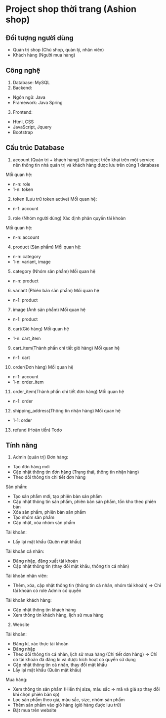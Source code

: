 # Project shop thời trang (Ashion shop)

## Đối tượng người dùng
- Quản trị shop (Chủ shop, quản lý, nhân viên)
- Khách hàng (Người mua hàng)

## Công nghệ
1. Database: MySQL
2. Backend:
+ Ngôn ngữ: Java
+ Framework: Java Spring
3. Frontend:
+ Html, CSS
+ JavaScript, Jquery
+ Bootstrap 

## Cấu trúc Database
1. account (Quản trị + khách hàng)
Vì project triển khai trên một service nên thông tin nhà quản trị và khách hàng được lưu trên cùng 1 database

Mối quan hệ:
- n-n: role
- 1-n: token

2. token (Lưu trữ token active)
Mối quan hệ:
- n-1: account

3. role (Nhóm người dùng)
Xác định phân quyền tài khoản

Mối quan hệ:
- n-n: account

4. product (Sản phẩm)
Mối quan hệ:
- n-n: category
- 1-n: variant, image

5. category (Nhóm sản phẩm)
Mối quan hệ
- n-n: product

6. variant (Phiên bản sản phẩm)
Mối quan hệ
- n-1: product

7. image (Ảnh sản phẩm)
Mối quan hệ
- n-1: product

8. cart(Giỏ hàng)
Mối quan hệ
- 1-n: cart_item

9. cart_item(Thành phần chi tiết giỏ hàng)
Mối quan hệ
- n-1: cart

10. order(Đơn hàng)
Mối quan hệ
- n-1: account
- 1-n: order_item

11. order_item(Thành phần chi tiết đơn hàng)
Mối quan hệ
- n-1: order

12. shipping_address(Thông tin nhận hàng)
Mối quan hệ
- 1-1: order

13. refund (Hoàn tiền)
Todo

## Tính năng

1. Admin (quản trị)
Đơn hàng:
- Tạo đơn hàng mới
- Cập nhật thông tin đơn hàng (Trạng thái, thông tin nhận hàng)
- Theo dõi thông tin chi tiết đơn hàng

Sản phẩm:
- Tạo sản phẩm mới, tạo phiên bản sản phẩm
- Cập nhật thông tin sản phẩm, phiên bản sản phẩm, tồn kho theo phiên bản
- Xóa sản phẩm, phiên bản sản phẩm
- Tạo nhóm sản phẩm
- Cập nhật, xóa nhóm sản phẩm 

Tài khoản:
- Lấy lại mật khẩu (Quên mật khẩu)

Tài khoản cá nhân: 
- Đăng nhập, đăng xuất tài khoản
- Cập nhật thông tin (thay đổi mật khẩu, thông tin cá nhân)

Tài khoản nhân viên:
- Thêm, xóa, cập nhật thông tin (thông tin cá nhân, nhóm tài khoản) => Chỉ tài khoản có role Admin có quyền

Tài khoản khách hàng:
- Cập nhật thông tin khách hàng
- Xem thông tin khách hàng, lịch sử mua hàng

2. Website

Tài khoản:
- Đăng kí, xác thực tài khoản
- Đăng nhập
- Theo dõi thông tin cá nhân, lịch sử mua hàng (Chi tiết đơn hàng) => Chỉ có tài khoản đã đăng kí và được kích hoạt có quyền sử dụng
- Cập nhật thông tin cá nhân, thay đổi mật khẩu
- Lấy lại mật khẩu (Quên mật khẩu)

Mua hàng:
- Xem thông tin sản phẩm (Hiển thị size, màu sắc => mã và giá sp thay đổi khi chọn phiên bản sp)
- Lọc sản phẩm theo giá, màu sắc, size, nhóm sản phẩm
- Thêm sản phẩm vào giỏ hàng (giỏ hàng được lưu trữ)
- Đặt mua trên website
